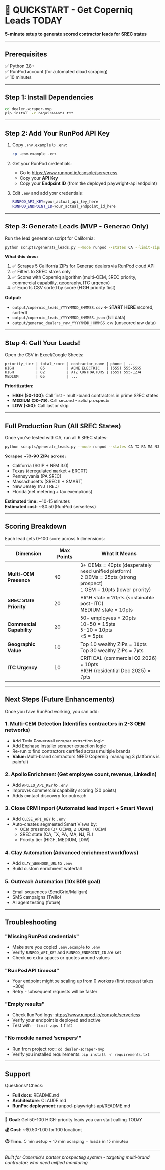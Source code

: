 # 🚀 QUICKSTART - Get Coperniq Leads TODAY

**5-minute setup to generate scored contractor leads for SREC states**

---

## Prerequisites

✅ Python 3.8+  
✅ RunPod account (for automated cloud scraping)  
✅ 10 minutes

---

## Step 1: Install Dependencies

```bash
cd dealer-scraper-mvp
pip install -r requirements.txt
```

---

## Step 2: Add Your RunPod API Key

1. Copy `.env.example` to `.env`:
   ```bash
   cp .env.example .env
   ```

2. Get your RunPod credentials:
   - Go to https://www.runpod.io/console/serverless
   - Copy your **API Key**
   - Copy your **Endpoint ID** (from the deployed playwright-api endpoint)

3. Edit `.env` and add your credentials:
   ```bash
   RUNPOD_API_KEY=your_actual_api_key_here
   RUNPOD_ENDPOINT_ID=your_actual_endpoint_id_here
   ```

---

## Step 3: Generate Leads (MVP - Generac Only)

Run the lead generation script for California:

```bash
python scripts/generate_leads.py --mode runpod --states CA --limit-zips 5
```

**What this does:**
1. ✅ Scrapes 5 California ZIPs for Generac dealers via RunPod cloud API
2. ✅ Filters to SREC states only
3. ✅ Scores with Coperniq algorithm (multi-OEM, SREC priority, commercial capability, geography, ITC urgency)
4. ✅ Exports CSV sorted by score (HIGH priority first)

**Output:**
- `output/coperniq_leads_YYYYMMDD_HHMMSS.csv` ← **START HERE** (scored, sorted)
- `output/coperniq_leads_YYYYMMDD_HHMMSS.json` (full data)
- `output/generac_dealers_raw_YYYYMMDD_HHMMSS.csv` (unscored raw data)

---

## Step 4: Call Your Leads!

Open the CSV in Excel/Google Sheets:

```
priority_tier | total_score | contractor_name | phone | ...
HIGH          | 85          | ACME ELECTRIC   | (555) 555-5555
HIGH          | 82          | XYZ CONTRACTORS | (555) 555-1234
MEDIUM        | 65          | ...
```

**Prioritization:**
- **HIGH (80-100)**: Call first - multi-brand contractors in prime SREC states
- **MEDIUM (50-79)**: Call second - solid prospects
- **LOW (<50)**: Call last or skip

---

## Full Production Run (All SREC States)

Once you've tested with CA, run all 6 SREC states:

```bash
python scripts/generate_leads.py --mode runpod --states CA TX PA MA NJ FL
```

**Scrapes ~70-90 ZIPs across:**
- California (SGIP + NEM 3.0)
- Texas (deregulated market + ERCOT)
- Pennsylvania (PA SREC)
- Massachusetts (SREC II + SMART)
- New Jersey (NJ TREC)
- Florida (net metering + tax exemptions)

**Estimated time:** ~10-15 minutes  
**Estimated cost:** ~$0.50 (RunPod serverless)

---

## Scoring Breakdown

Each lead gets 0-100 score across 5 dimensions:

| Dimension | Max Points | What It Means |
|-----------|-----------|---------------|
| **Multi-OEM Presence** | 40 | 3+ OEMs = 40pts (desperately need unified platform)<br>2 OEMs = 25pts (strong prospect)<br>1 OEM = 10pts (lower priority) |
| **SREC State Priority** | 20 | HIGH state = 20pts (sustainable post-ITC)<br>MEDIUM state = 10pts |
| **Commercial Capability** | 20 | 50+ employees = 20pts<br>10-50 = 15pts<br>5-10 = 10pts<br><5 = 5pts |
| **Geographic Value** | 10 | Top 10 wealthy ZIPs = 10pts<br>Top 30 wealthy ZIPs = 7pts |
| **ITC Urgency** | 10 | CRITICAL (commercial Q2 2026) = 10pts<br>HIGH (residential Dec 2025) = 7pts |

---

## Next Steps (Future Enhancements)

Once you have RunPod working, you can add:

### 1. **Multi-OEM Detection** (Identifies contractors in 2-3 OEM networks)
   - Add Tesla Powerwall scraper extraction logic
   - Add Enphase installer scraper extraction logic
   - Re-run to find contractors certified across multiple brands
   - **Value:** Multi-brand contractors NEED Coperniq (managing 3 platforms is painful)

### 2. **Apollo Enrichment** (Get employee count, revenue, LinkedIn)
   - Add `APOLLO_API_KEY` to `.env`
   - Improves commercial capability scoring (20 points)
   - Adds contact discovery for outreach

### 3. **Close CRM Import** (Automated lead import + Smart Views)
   - Add `CLOSE_API_KEY` to `.env`
   - Auto-creates segmented Smart Views by:
     - OEM presence (3+ OEMs, 2 OEMs, 1 OEM)
     - SREC state (CA, TX, PA, MA, NJ, FL)
     - Priority tier (HIGH, MEDIUM, LOW)

### 4. **Clay Automation** (Advanced enrichment workflows)
   - Add `CLAY_WEBHOOK_URL` to `.env`
   - Build custom enrichment waterfall

### 5. **Outreach Automation** (10x BDR goal)
   - Email sequences (SendGrid/Mailgun)
   - SMS campaigns (Twilio)
   - AI agent testing (future)

---

## Troubleshooting

### "Missing RunPod credentials"
- Make sure you copied `.env.example` to `.env`
- Verify `RUNPOD_API_KEY` and `RUNPOD_ENDPOINT_ID` are set
- Check no extra spaces or quotes around values

### "RunPod API timeout"
- Your endpoint might be scaling up from 0 workers (first request takes ~30s)
- Retry - subsequent requests will be faster

### "Empty results"
- Check RunPod logs: https://www.runpod.io/console/serverless
- Verify your endpoint is deployed and active
- Test with `--limit-zips 1` first

### "No module named 'scrapers'"
- Run from project root: `cd dealer-scraper-mvp`
- Verify you installed requirements: `pip install -r requirements.txt`

---

## Support

Questions? Check:
- **Full docs**: README.md
- **Architecture**: CLAUDE.md
- **RunPod deployment**: runpod-playwright-api/README.md

---

**🎯 Goal:** Get 50-100 HIGH-priority leads you can start calling TODAY

**💰 Cost:** ~$0.50-1.00 for 100 locations

**⏱️ Time:** 5 min setup + 10 min scraping = leads in 15 minutes

---

*Built for Coperniq's partner prospecting system - targeting multi-brand contractors who need unified monitoring*

